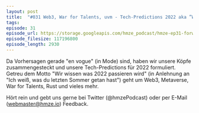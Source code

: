 ```yaml
---
layout: post
title:  "#031 Web3, War for Talents, uvm - Tech-Predictions 2022 aka ”Wir wissen was 2022 passieren wird”"
tags:
episode: 31
episode_url: https://storage.googleapis.com/hmze_podcast/hmze-ep31-forward.mp3
episode_filesize: 117196800
episode_length: 2930
---
```


Da Vorhersagen gerade "en vogue" (in Mode) sind, haben wir unsere Köpfe zusammengesteckt und unsere Tech-Predictions für 2022 formuliert. Getreu dem Motto "Wir wissen was 2022 passieren wird" (in Anlehnung an "Ich weiß, was du letzten Sommer getan hast") geht um Web3, Metaverse, War for Talents, Rust und vieles mehr.

Hört rein und gebt uns gerne bei Twitter (@hmzePodcast) oder per E-Mail (webmaster@hmze.io) Feedback.